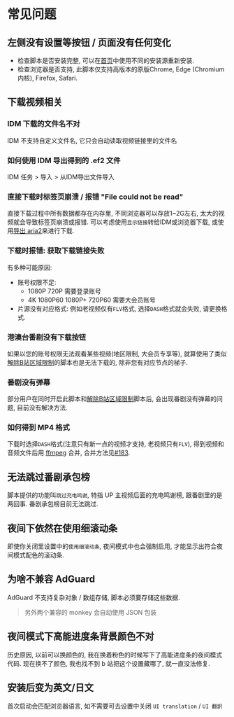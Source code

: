 # 常见问题

## 左侧没有设置等按钮 / 页面没有任何变化

- 检查脚本是否安装完整, 可以在[首页](https://github.com/the1812/Bilibili-Evolved#安装)中使用不同的安装源重新安装.
- 检查浏览器是否支持, 此脚本仅支持高版本的原版Chrome, Edge (Chromium 内核), Firefox, Safari.

## 下载视频相关

### IDM 下载的文件名不对
IDM 不支持自定义文件名, 它只会自动读取视频链接里的文件名

### 如何使用 IDM 导出得到的 .ef2 文件
IDM 任务 > 导入 > 从IDM导出文件导入

### 直接下载时标签页崩溃 / 报错 "File could not be read"

直接下载过程中所有数据都存在内存里, 不同浏览器可以存放1~2G左右, 太大的视频就会导致标签页崩溃或报错. 可以考虑使用`显示链接`转给IDM或浏览器下载, 或使用[导出 aria2](aria2-notice.md)来进行下载.

### 下载时报错: 获取下载链接失败

有多种可能原因:
- 账号权限不足:
  - 1080P 720P 需要登录账号
  - 4K 1080P60 1080P+ 720P60 需要大会员账号
- 片源没有对应格式: 例如老视频仅有`FLV`格式, 选择`DASH`格式就会失败, 请更换格式.

### 港澳台番剧没有下载按钮

如果以您的账号权限无法观看某些视频(地区限制, 大会员专享等), 就算使用了类似[解除B站区域限制](https://greasyfork.org/zh-CN/scripts/25718-%E8%A7%A3%E9%99%A4b%E7%AB%99%E5%8C%BA%E5%9F%9F%E9%99%90%E5%88%B6)的脚本也是无法下载的, 除非您有对应节点的梯子.

### 番剧没有弹幕

部分用户在同时开启此脚本和[解除B站区域限制](https://greasyfork.org/zh-CN/scripts/25718-%E8%A7%A3%E9%99%A4b%E7%AB%99%E5%8C%BA%E5%9F%9F%E9%99%90%E5%88%B6)脚本后, 会出现番剧没有弹幕的问题, 目前没有解决方法.

### 如何得到 MP4 格式

下载时选择`DASH`格式(注意只有新一点的视频才支持, 老视频只有`FLV`), 得到视频和音频文件后用 [ffmpeg](https://ffmpeg.org/) 合并, 合并方法见[#183](https://github.com/the1812/Bilibili-Evolved/issues/183).

## 无法跳过番剧承包榜

脚本提供的功能叫`跳过充电鸣谢`, 特指 UP 主视频后面的充电鸣谢榜, 跟番剧里的是两回事. 番剧承包榜目前无法跳过.

## 夜间下依然在使用细滚动条

即使你关闭里设置中的`使用细滚动条`, 夜间模式中也会强制启用, 才能显示出符合夜间模式配色的滚动条.

## 为啥不兼容 AdGuard

AdGuard 不支持复杂对象 / 数组存储, 脚本必须要存储这些数据.
> 另外两个兼容的 monkey 会自动使用 JSON 包装

## 夜间模式下高能进度条背景颜色不对

历史原因, 以前可以换颜色的, 我在换着粉色的时候写下了高能进度条的夜间模式代码. 现在换不了颜色, 我也找不到 b 站把这个设置藏哪了, 就一直没法修复.

## 安装后变为英文/日文

首次启动会匹配浏览器语言, 如不需要可去设置中关闭 `UI translation` / `UI 翻訳`
